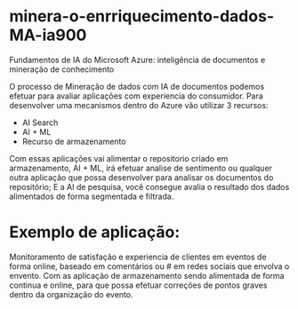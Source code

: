 # minera-o-enrriquecimento-dados-MA-ia900
Fundamentos de IA do Microsoft Azure: inteligência de documentos e mineração de conhecimento

O processo de Mineração de dados com IA de documentos podemos efetuar para avaliar aplicações com experiencia do consumidor.
Para desenvolver uma mecanismos dentro do Azure vão utilizar 3 recursos:
* AI Search
* AI + ML
* Recurso de armazenamento

Com essas aplicações vai alimentar o repositorio criado em armazenamento, 
AI + ML, irá efetuar analise de sentimento ou qualquer outra aplicação que possa desenvolver para analisar os documentos do repositório;
E a AI de pesquisa, você consegue avalia o resultado dos dados alimentados de forma segmentada e filtrada.

# Exemplo de aplicação:
Monitoramento de satisfação e experiencia de clientes em eventos de forma online, baseado em comentários ou # em redes sociais que envolva o envento.
Com as aplicação de armazenamento sendo alimentada de forma continua e online, para que possa efetuar correções de pontos graves dentro da organização do evento.


  
